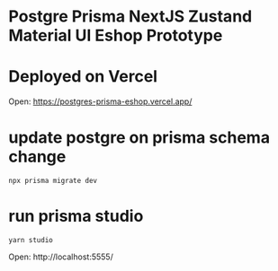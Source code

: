 # Postgre Prisma NextJS Zustand Material UI Eshop Prototype

# Deployed on Vercel

Open: https://postgres-prisma-eshop.vercel.app/

# update postgre on prisma schema change

`npx prisma migrate dev`

# run prisma studio

`yarn studio`

Open: http://localhost:5555/
